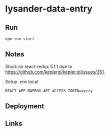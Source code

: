 # lysander-data-entry

## Run

`npm run start`

## Notes

Stuck on react-redux 5.1.1 due to https://github.com/keplergl/kepler.gl/issues/351.

Setup .env.local

    REACT_APP_MAPBOX_API_ACCESS_TOKEN=xyzzy

## Deployment


## Links

